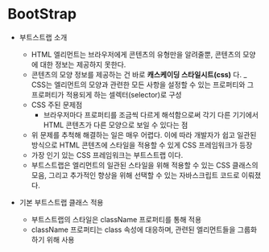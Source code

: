 # BootStrap
- 부트스트랩 소개
    - HTML 엘리먼트는 브라우저에게 콘텐츠의 유형만을 알려줄뿐, 콘텐츠의 모양에 대한 정보는 제공하지 못한다.
    - 콘텐츠의 모양 정보를 제공하는 건 바로 __캐스케이딩 스타일시트(css)__ 다.
    _ CSS는 엘리먼트의 모양과 관련한 모든 사항을 설정할 수 있는 프로퍼티와 그 프로퍼티가 적용되게 하는 셀렉터(selector)로 구성
    - CSS 주된 문제점
        - 브라우저마다 프로퍼티를 조금씩 다르게 해석함으로써 각기 다른 기기에서 HTML 콘텐츠가 다른 모양으로 보일 수 있다는 점
    - 위 문제를 추척해 해결하는 일은 매우 어렵다. 이에 따라 개발자가 쉽고 일관된 방식으로 HTML 콘텐츠에 스타일을 적용할 수 있게 CSS 프레임워크가 등장
    - 가장 인기 있는 CSS 프레임워크는 부트스트랩 이다.
    - 부트스트랩은 엘리먼트의 일관된 스타일을 위해 적용할 수 있는 CSS 클래스의 모음, 그리고 추가적인 향상을 위해 선택할 수 있는 자바스크립트 코드로 이뤄졌다.

- 기본 부트스트랩 클래스 적용
    - 부트스트랩의 스타일은 className 프로퍼티를 통해 적용
    - className 프로퍼티는 class 속성에 대응하며, 관련된 엘리먼트들을 그룹화하기 위해 사용
    ``````
    
